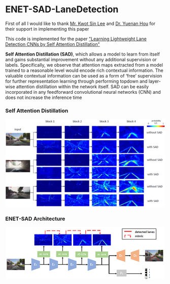 # ENET-SAD-LaneDetection

First of all I would like to thank [Mr. Kwot Sin Lee](https://www.linkedin.com/in/kwotsin/) and [Dr. Yuenan Hou](https://www.linkedin.com/in/yuenan-hou-859589136/) for their support in implementing this paper

This code is implemented for the paper ["Learning Lightweight Lane Detection CNNs by Self Attention Distillation"](https://arxiv.org/pdf/1908.00821)

**Self Attention Distillation
(SAD)**, which allows a model to learn from itself and gains
substantial improvement without any additional supervision
or labels. Specifically, we observe that attention maps extracted
from a model trained to a reasonable level would
encode rich contextual information. The valuable contextual
information can be used as a form of ‘free’ supervision
for further representation learning through performing topdown
and layer-wise attention distillation within the network
itself. SAD can be easily incorporated in any feedforward
convolutional neural networks (CNN) and does not
increase the inference time

### Self Attention Distillation
![](images/SelfAttentionDistillation.png)

### ENET-SAD Architecture
![](images/Architecture.png)

